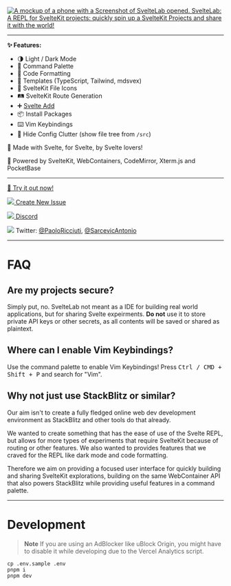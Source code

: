 [![A mockup of a phone with a Screenshot of SvelteLab opened. SvelteLab: A REPL for SvelteKit projects: quickly spin up a SvelteKit Projects and share it with the world!](./header.png)](https://www.sveltelab.dev/)

---

**✨ Features:**

- 🌗 Light / Dark Mode
- 🎨 Command Palette
- 🧹 Code Formatting
- 📒 Templates (TypeScript, Tailwind, mdsvex)
- 📄 SvelteKit File Icons
- 🛤️ SvelteKit Route Generation
- ➕ [Svelte Add](https://github.com/svelte-add/svelte-add)
- 📦 Install Packages
- ⌨️ Vim Keybindings
- 👻 Hide Config Clutter (show file tree from `/src`)

🧡 Made with Svelte, for Svelte, by Svelte lovers!

🔌 Powered by SvelteKit, WebContainers, CodeMirror, Xterm.js and PocketBase

---

[🧪 Try it out now!](https://sveltelab.dev/)

[![](https://api.iconify.design/material-symbols:error-circle-rounded.svg?color=%23ff4000) Create New Issue](https://github.com/sveltelab/sveltelab/issues/new/choose)

[![](https://api.iconify.design/simple-icons:discord.svg?color=%23ff4000) Discord](https://discord.gg/FbnT6wujQx)

![](https://api.iconify.design/simple-icons:twitter.svg?color=%23ff4000) Twitter: [@PaoloRicciuti](https://twitter.com/PaoloRicciuti), [@SarcevicAntonio](https://twitter.com/SarcevicAntonio)

---

# FAQ

## Are my projects secure?

Simply put, no. SvelteLab not meant as a IDE for building real world applications, but for sharing Svelte expeirments. **Do not** use it to store private API keys or other secrets, as all contents will be saved or shared as plaintext.

## Where can I enable Vim Keybindings?

Use the command palette to enable Vim Keybindings! Press <kbd>Ctrl / CMD + Shift + P</kbd> and search for "Vim".

## Why not just use StackBlitz or similar?

Our aim isn't to create a fully fledged online web dev development environment as StackBlitz and other tools do that already.

We wanted to create something that has the ease of use of the Svelte REPL, but allows for more types of experiments that require SvelteKit because of routing or other features. We also wanted to provides features that we craved for the REPL like dark mode and code formatting.

Therefore we aim on providing a focused user interface for quickly building and sharing SvelteKit explorations, building on the same WebContainer API that also powers StackBlitz while providing useful features in a command palette.

---

# Development

> **Note**
> If you are using an AdBlocker like uBlock Origin, you might have to disable it while developing due to the Vercel Analytics script.

```
cp .env.sample .env
pnpm i
pnpm dev
```
